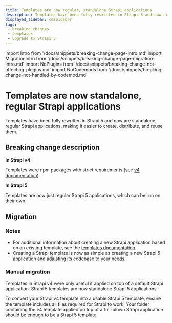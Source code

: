 ```yaml
---
title: Templates are now regular, standalone Strapi applications
description: Templates have been fully rewritten in Strapi 5 and now are standalone, regular Strapi applications, making it easier to create, distribute, and re-use them.
displayed_sidebar: cmsSidebar
tags:
 - breaking changes
 - templates
 - upgrade to Strapi 5
---
```


import Intro from '/docs/snippets/breaking-change-page-intro.md'
import MigrationIntro from '/docs/snippets/breaking-change-page-migration-intro.md'
import NoPlugins from '/docs/snippets/breaking-change-not-affecting-plugins.md'
import NoCodemods from '/docs/snippets/breaking-change-not-handled-by-codemod.md'

# Templates are now standalone, regular Strapi applications

Templates have been fully rewritten in Strapi 5 and now are standalone, regular Strapi applications, making it easier to create, distribute, and reuse them.
<Intro />
<NoPlugins /><NoCodemods />
<BreakingChangeIdCard />

## Breaking change description

<SideBySideContainer>

<SideBySideColumn>

**In Strapi v4**

Templates were npm packages with strict requirements (see [v4 documentation](https://docs-v4.strapi.io/cms/templates)).

</SideBySideColumn>

<SideBySideColumn>

**In Strapi 5**

Templates are now just regular Strapi 5 applications, which can be run on their own.

</SideBySideColumn>

</SideBySideContainer>

## Migration

<MigrationIntro />

### Notes

* For additional information about creating a new Strapi application based on an existing template, see the [templates documentation](/cms/templates).
* Creating a Strapi template is now as simple as creating a new Strapi 5 application and adjusting its codebase to your needs.

### Manual migration

Templates in Strapi v4 were only useful if applied on top of a default Strapi application. Strapi 5 templates are now standalone Strapi 5 applications. 

To convert your Strapi v4 template into a usable Strapi 5 template, ensure the template includes all files required for Strapi to work. Your folder containing the v4 template applied on top of a full-blown Strapi application should be enough to be a Strapi 5 template.
